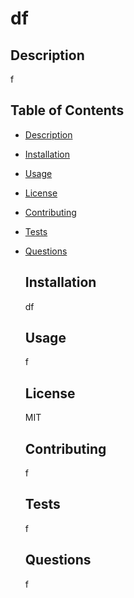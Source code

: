 
  # df 
  
  ## Description
  f  
  
  ## Table of Contents
- [Description](#description)
- [Installation](#installation)
- [Usage](#usage)
- [License](#license)
- [Contributing](#contributing)
- [Tests](#tests)
- [Questions](#questions)

    
  ## Installation
  df
  
  ## Usage
  f
  
  ## License
  MIT

  ## Contributing
  f

  ## Tests
  f
  
  ## Questions
  f